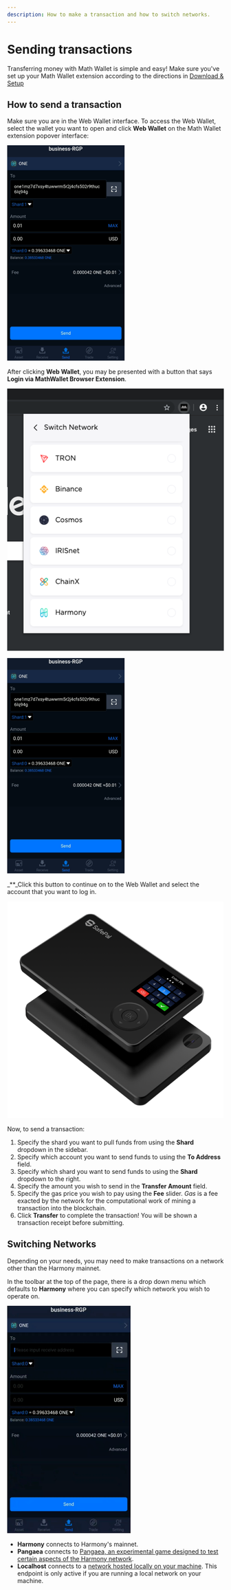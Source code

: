 ```yaml
---
description: How to make a transaction and how to switch networks.
---
```


# Sending transactions

Transferring money with Math Wallet is simple and easy! Make sure you've set up your Math Wallet extension according to the directions in [Download & Setup](https://docs.harmony.one/home/wallet-guides/mathwallet/download-and-setup)

## How to send a transaction

Make sure you are in the Web Wallet interface. To access the Web Wallet, select the wallet you want to open and click **Web Wallet** on the Math Wallet extension popover interface:

![](../../.gitbook/assets/image%20%2817%29.png)

After clicking **Web Wallet**, you may be presented with a button that says **Login via MathWallet Browser Extension**. 

![](../../.gitbook/assets/image%20%285%29.png)

![](../../.gitbook/assets/image%20%2833%29.png)

_\*\*_Click this button to continue on to the Web Wallet and select the account that you want to log in.

![](../../.gitbook/assets/image%20%288%29.png)

Now, to send a transaction:

1. Specify the shard you want to pull funds from using the **Shard** dropdown in the sidebar.
2. Specify which account you want to send funds to using the **To Address** field.
3. Specify which shard you want to send funds to using the **Shard** dropdown to the right.
4. Specify the amount you wish to send in the **Transfer Amount** field.
5. Specify the gas price you wish to pay using the **Fee** slider. _Gas_ is a fee exacted by the network for the computational work of mining a transaction into the blockchain.
6. Click **Transfer** to complete the transaction! You will be shown a transaction receipt before submitting.

## Switching Networks

Depending on your needs, you may need to make transactions on a network other than the Harmony mainnet.

In the toolbar at the top of the page, there is a drop down menu which defaults to **Harmony** where you can specify which network you wish to operate on.

![](../../.gitbook/assets/image%20%2818%29.png)

* **Harmony** connects to Harmony's mainnet.
* **Pangaea** connects to [Pangaea, an experimental game designed to test certain aspects of the Harmony network](https://docs.harmony.one/pangaea/).
* **Localhost** connects to a [network hosted locally on your machine](https://github.com/harmony-one/harmony/). This endpoint is only active if you are running a local network on your machine.

